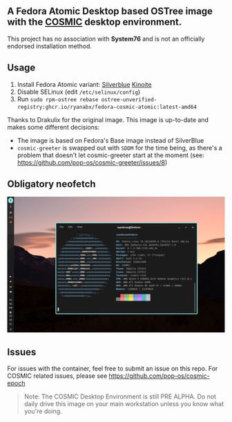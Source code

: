 ## A Fedora Atomic Desktop based OSTree image with the [COSMIC](https://github.com/pop-os/cosmic-epoch) desktop environment.

This project has no association with **System76** and is not an officially endorsed installation method.

## Usage

1. Install Fedora Atomic variant:
  [Silverblue](https://fedoraproject.org/atomic-desktops/silverblue/)
  [Kinoite](https://fedoraproject.org/atomic-desktops/kinoite/)
2. Disable SELinux (edit `/etc/selinux/config`)
3. Run `sudo rpm-ostree rebase ostree-unverified-registry:ghcr.io/ryanabx/fedora-cosmic-atomic:latest-amd64`

Thanks to Drakulix for the original image. This image is up-to-date and makes some different decisions:
* The image is based on Fedora's Base image instead of SilverBlue
* `cosmic-greeter` is swapped out with `SDDM` for the time being, as there's a problem that doesn't let cosmic-greeter start at the moment (see: https://github.com/pop-os/cosmic-greeter/issues/8)

## Obligatory neofetch
![Neofetch of COSMIC desktop in Fedora](./screenshot/1.png)


## Issues

For issues with the container, feel free to submit an issue on this repo. For COSMIC related issues, please see https://github.com/pop-os/cosmic-epoch

> Note: The COSMIC Desktop Environment is still PRE ALPHA. Do not daily drive this image on your main workstation unless you know what you're doing.